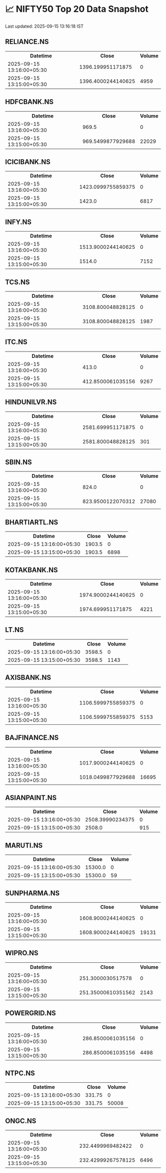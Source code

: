 # 📈 NIFTY50 Top 20 Data Snapshot

Last updated: 2025-09-15 13:16:18 IST

## RELIANCE.NS

<table>
  <tr><th>Datetime</th><th>Close</th><th>Volume</th></tr>
  <tr><td>2025-09-15 13:16:00+05:30</td><td>1396.199951171875</td><td>0</td></tr>
  <tr><td>2025-09-15 13:15:00+05:30</td><td>1396.4000244140625</td><td>4959</td></tr>
</table>

## HDFCBANK.NS

<table>
  <tr><th>Datetime</th><th>Close</th><th>Volume</th></tr>
  <tr><td>2025-09-15 13:16:00+05:30</td><td>969.5</td><td>0</td></tr>
  <tr><td>2025-09-15 13:15:00+05:30</td><td>969.5499877929688</td><td>22029</td></tr>
</table>

## ICICIBANK.NS

<table>
  <tr><th>Datetime</th><th>Close</th><th>Volume</th></tr>
  <tr><td>2025-09-15 13:16:00+05:30</td><td>1423.0999755859375</td><td>0</td></tr>
  <tr><td>2025-09-15 13:15:00+05:30</td><td>1423.0</td><td>6817</td></tr>
</table>

## INFY.NS

<table>
  <tr><th>Datetime</th><th>Close</th><th>Volume</th></tr>
  <tr><td>2025-09-15 13:16:00+05:30</td><td>1513.9000244140625</td><td>0</td></tr>
  <tr><td>2025-09-15 13:15:00+05:30</td><td>1514.0</td><td>7152</td></tr>
</table>

## TCS.NS

<table>
  <tr><th>Datetime</th><th>Close</th><th>Volume</th></tr>
  <tr><td>2025-09-15 13:16:00+05:30</td><td>3108.800048828125</td><td>0</td></tr>
  <tr><td>2025-09-15 13:15:00+05:30</td><td>3108.800048828125</td><td>1987</td></tr>
</table>

## ITC.NS

<table>
  <tr><th>Datetime</th><th>Close</th><th>Volume</th></tr>
  <tr><td>2025-09-15 13:16:00+05:30</td><td>413.0</td><td>0</td></tr>
  <tr><td>2025-09-15 13:15:00+05:30</td><td>412.8500061035156</td><td>9267</td></tr>
</table>

## HINDUNILVR.NS

<table>
  <tr><th>Datetime</th><th>Close</th><th>Volume</th></tr>
  <tr><td>2025-09-15 13:16:00+05:30</td><td>2581.699951171875</td><td>0</td></tr>
  <tr><td>2025-09-15 13:15:00+05:30</td><td>2581.800048828125</td><td>301</td></tr>
</table>

## SBIN.NS

<table>
  <tr><th>Datetime</th><th>Close</th><th>Volume</th></tr>
  <tr><td>2025-09-15 13:16:00+05:30</td><td>824.0</td><td>0</td></tr>
  <tr><td>2025-09-15 13:15:00+05:30</td><td>823.9500122070312</td><td>27080</td></tr>
</table>

## BHARTIARTL.NS

<table>
  <tr><th>Datetime</th><th>Close</th><th>Volume</th></tr>
  <tr><td>2025-09-15 13:16:00+05:30</td><td>1903.5</td><td>0</td></tr>
  <tr><td>2025-09-15 13:15:00+05:30</td><td>1903.5</td><td>6898</td></tr>
</table>

## KOTAKBANK.NS

<table>
  <tr><th>Datetime</th><th>Close</th><th>Volume</th></tr>
  <tr><td>2025-09-15 13:16:00+05:30</td><td>1974.9000244140625</td><td>0</td></tr>
  <tr><td>2025-09-15 13:15:00+05:30</td><td>1974.699951171875</td><td>4221</td></tr>
</table>

## LT.NS

<table>
  <tr><th>Datetime</th><th>Close</th><th>Volume</th></tr>
  <tr><td>2025-09-15 13:16:00+05:30</td><td>3598.5</td><td>0</td></tr>
  <tr><td>2025-09-15 13:15:00+05:30</td><td>3598.5</td><td>1143</td></tr>
</table>

## AXISBANK.NS

<table>
  <tr><th>Datetime</th><th>Close</th><th>Volume</th></tr>
  <tr><td>2025-09-15 13:16:00+05:30</td><td>1106.5999755859375</td><td>0</td></tr>
  <tr><td>2025-09-15 13:15:00+05:30</td><td>1106.5999755859375</td><td>5153</td></tr>
</table>

## BAJFINANCE.NS

<table>
  <tr><th>Datetime</th><th>Close</th><th>Volume</th></tr>
  <tr><td>2025-09-15 13:16:00+05:30</td><td>1017.9000244140625</td><td>0</td></tr>
  <tr><td>2025-09-15 13:15:00+05:30</td><td>1018.0499877929688</td><td>16695</td></tr>
</table>

## ASIANPAINT.NS

<table>
  <tr><th>Datetime</th><th>Close</th><th>Volume</th></tr>
  <tr><td>2025-09-15 13:16:00+05:30</td><td>2508.39990234375</td><td>0</td></tr>
  <tr><td>2025-09-15 13:15:00+05:30</td><td>2508.0</td><td>915</td></tr>
</table>

## MARUTI.NS

<table>
  <tr><th>Datetime</th><th>Close</th><th>Volume</th></tr>
  <tr><td>2025-09-15 13:16:00+05:30</td><td>15300.0</td><td>0</td></tr>
  <tr><td>2025-09-15 13:15:00+05:30</td><td>15300.0</td><td>59</td></tr>
</table>

## SUNPHARMA.NS

<table>
  <tr><th>Datetime</th><th>Close</th><th>Volume</th></tr>
  <tr><td>2025-09-15 13:16:00+05:30</td><td>1608.9000244140625</td><td>0</td></tr>
  <tr><td>2025-09-15 13:15:00+05:30</td><td>1608.9000244140625</td><td>19131</td></tr>
</table>

## WIPRO.NS

<table>
  <tr><th>Datetime</th><th>Close</th><th>Volume</th></tr>
  <tr><td>2025-09-15 13:16:00+05:30</td><td>251.3000030517578</td><td>0</td></tr>
  <tr><td>2025-09-15 13:15:00+05:30</td><td>251.35000610351562</td><td>2143</td></tr>
</table>

## POWERGRID.NS

<table>
  <tr><th>Datetime</th><th>Close</th><th>Volume</th></tr>
  <tr><td>2025-09-15 13:16:00+05:30</td><td>286.8500061035156</td><td>0</td></tr>
  <tr><td>2025-09-15 13:15:00+05:30</td><td>286.8500061035156</td><td>4498</td></tr>
</table>

## NTPC.NS

<table>
  <tr><th>Datetime</th><th>Close</th><th>Volume</th></tr>
  <tr><td>2025-09-15 13:16:00+05:30</td><td>331.75</td><td>0</td></tr>
  <tr><td>2025-09-15 13:15:00+05:30</td><td>331.75</td><td>50008</td></tr>
</table>

## ONGC.NS

<table>
  <tr><th>Datetime</th><th>Close</th><th>Volume</th></tr>
  <tr><td>2025-09-15 13:16:00+05:30</td><td>232.4499969482422</td><td>0</td></tr>
  <tr><td>2025-09-15 13:15:00+05:30</td><td>232.42999267578125</td><td>6496</td></tr>
</table>

